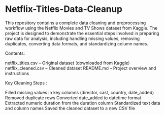 # Netflix-Titles-Data-Cleanup
This repository contains a complete data cleaning and preprocessing workflow using the Netflix Movies and TV Shows dataset from Kaggle. The project is designed to demonstrate the essential steps involved in preparing raw data for analysis, including handling missing values, removing duplicates, converting data formats, and standardizing column names.
<br>

Contents:

netflix_titles.csv – Original dataset (downloaded from Kaggle)
netflix_cleaned.csv – Cleaned dataset
README.md – Project overview and instructions
<br>

Key Cleaning Steps :

Filled missing values in key columns (director, cast, country, date_added)
Removed duplicate rows
Converted date_added to datetime format
Extracted numeric duration from the duration column
Standardized text data and column names
Saved the cleaned dataset to a new CSV file
